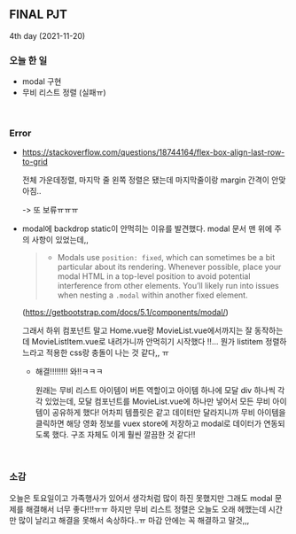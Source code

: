 ## FINAL PJT

4th day (2021-11-20)

### 오늘 한 일

* modal 구현
* 무비 리스트 정렬 (실패ㅠ)

<br>

### Error

* https://stackoverflow.com/questions/18744164/flex-box-align-last-row-to-grid

  전체 가운데정렬, 마지막 줄 왼쪽 정렬은 됐는데 마지막줄이랑 margin 간격이 안맞아짐..

  -> 또 보류ㅠㅠㅠ

* modal에 backdrop static이 안먹히는 이유를 발견했다. modal 문서 맨 위에 주의 사항이 있었는데,, 

  > - Modals use `position: fixed`, which can sometimes be a bit particular about its rendering. Whenever possible, place your modal HTML in a top-level position to avoid potential interference from other elements. You’ll likely run into issues when nesting a `.modal` within another fixed element.

  (https://getbootstrap.com/docs/5.1/components/modal/)

  그래서 하위 컴포넌트 말고 Home.vue랑 MovieList.vue에서까지는 잘 동작하는데 MovieListItem.vue로 내려가니까 안먹히기 시작했다 !!... 뭔가 listitem 정렬하느라고 적용한 css랑 충돌이 나는 것 같다,, ㅠ

  * 해결!!!!!!!! 와!!ㅋㅋㅋ

    원래는 무비 리스트 아이템이 버튼 역할이고 아이템 하나에 모달 div 하나씩 각각 있었는데, 모달 컴포넌트를 MovieList.vue에 하나만 넣어서 모든 무비 아이템이 공유하게 했다! 어차피 템플릿은 같고 데이터만 달라지니까 무비 아이템을 클릭하면 해당 영화 정보를 vuex store에 저장하고 modal로 데이터가 연동되도록 했다. 구조 자체도 이게 훨씬 깔끔한 것 같다!!

<br>

### 소감

오늘은 토요일이고 가족행사가 있어서 생각처럼 많이 하진 못했지만 그래도 modal 문제를 해결해서 너무 좋다!!!ㅠㅠ 하지만 무비 리스트 정렬은 오늘도 오래 헤맸는데 시간만 많이 날리고 해결을 못해서 속상하다..ㅠ 마감 안에는 꼭 해결하고 말것,,,

<br>

